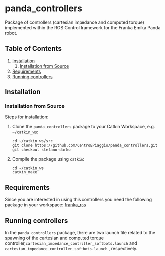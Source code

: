 # panda_controllers

Package of controllers (cartesian impedance and computed torque) implemented within the ROS Control framework for the Franka Emika Panda robot.

## Table of Contents
1. [Installation](#markdown-header-installation)
   1. [Installation from Source](#markdown-header-from-source)
1. [Requirements](#markdown-header-requirements)
1. [Running controllers](#markdown-header-overviews)

## Installation
### Installation from Source

Steps for installation:

1. Clone the `panda_controllers` package to your Catkin Workspace, e.g. `~/catkin_ws`:
   ```
   cd ~/catkin_ws/src
   git clone https://github.com/CentroEPiaggio/panda_controllers.git 
   git checkout stefano-darko
   ```

1. Compile the package using `catkin`:
   ```
   cd ~/catkin_ws
   catkin_make
   ```   
## Requirements 
Since you are interested in using this controllers you need the following package in your workspace: [franka_ros](https://github.com/CentroEPiaggio/franka_ros.git)

## Running controllers

In the `panda_controllers` package, there are two launch file related to the spawning of the cartesian and computed torque controller,`cartesian_impedance_controller_softbots.launch` and `cartesian_impedance_controller_softbots.launch` , respectively.

